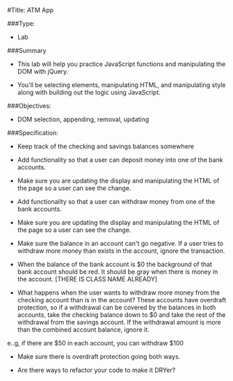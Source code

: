 #Title: ATM App

###Type:
- Lab

###Summary
- This lab will help you practice JavaScript functions and manipulating the DOM with jQuery.

- You'll be selecting elements, manipulating HTML, and manipulating style along with building out the logic using JavaScript.

###Objectives:
- DOM selection, appending, removal, updating


###Specification:


* Keep track of the checking and savings balances somewhere


* Add functionality so that a user can deposit money into one of the bank accounts.


* Make sure you are updating the display and manipulating the HTML of the page so a user can see the change.


* Add functionality so that a user can withdraw money from one of the bank accounts.


* Make sure you are updating the display and manipulating the HTML of the page so a user can see the change.


* Make sure the balance in an account can't go negative. If a user tries to withdraw more money than exists in the account, ignore the transaction.


* When the balance of the bank account is $0 the background of that bank account should be red. It should be gray when there is money in the account. [THERE IS CLASS NAME ALREADY]


* What happens when the user wants to withdraw more money from the checking account than is in the account? These accounts have overdraft protection, so if a withdrawal can be covered by the balances in both accounts, take the checking balance down to $0 and take the rest of the withdrawal from the savings account.
If the withdrawal amount is more than the combined account balance, ignore it.

e..g, if there are $50 in each account, you can withdraw $100


* Make sure there is overdraft protection going both ways.


* Are there ways to refactor your code to make it DRYer?
